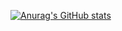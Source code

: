 [![Anurag's GitHub stats](https://github-readme-stats.vercel.app/api?username=lolrafael)](https://github.com/anuraghazra/github-readme-stats)
